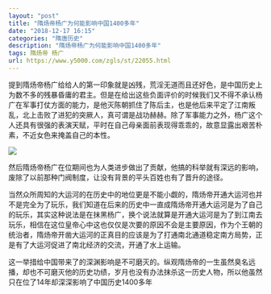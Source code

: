 ```yaml
---
layout: "post"
title: "隋炀帝杨广为何能影响中国1400多年"
date: "2018-12-17 16:15"
categories: "隋唐历史"
description: "隋炀帝杨广为何能影响中国1400多年"
tags: 隋炀帝 杨广
url: https://www.y5000.com/zgls/st/22055.html
---
```






提到隋炀帝杨广给给人的第一印象就是凶残，荒淫无道而且还好色，是中国历史上为数不多的残暴昏庸的君主。但是在给出这些负面评价的时候我们又不得不承认杨广在军事打仗方面的能力，是他灭陈朝抓住了陈后主，也是他后来平定了江南叛乱，北上击败了进犯的突厥人，真可谓是战功赫赫。除了军事能力之外，杨广这个人还具有很强的表演天赋，平时在自己母亲面前表现得乖乖的，故意显露出艰苦朴素，不近女色来掩盖自己的本性。

![](https://img.y5000.com/uploads/allimg/170527/132K64B3-0.jpg)

然后隋炀帝杨广在位期间也为人类进步做出了贡献，他搞的科举就有深远的影响，废除了以前那种门阀制度，让没有背景的平头百姓也有了晋升的途径。

当然众所周知的大运河的在历史中的地位更是不能小觑的，隋炀帝开通大运河也并不是完全为了玩乐，我们知道在后来的历史中一直成隋炀帝开通大运河是为了自己的玩乐，其实这种说法是在抹黑杨广，换个说法就算是开通大运河是为了到江南去玩乐，相信在这位皇帝心中这也仅仅是次要的原因不会是主要原因，作为个王朝的统治者，隋炀帝开凿大运河的正真目的应该是为了打通南北通道稳定南方局势，正是有了大运河促进了南北经济的交流，开通了水上运输。

这一举措给中国带来了的深渊影响是不可磨灭的。纵观隋炀帝的一生虽然臭名远播，却也不可磨灭他的历史功绩，岁月也没有办法抹杀这一历史人物，所以他虽然只在位了14年却深深影响了中国历史1400多年

